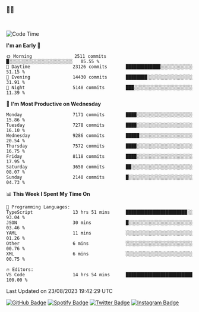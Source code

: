 ### 🤙🍺

<!-- <a href="https://github-readme-stats.vercel.app/api?username=hzak2xx&count_private=true&show_icons=true&theme=dracula">
  <img align="center" src="https://github-readme-stats.vercel.app/api?username=hzak2xx&count_private=true&show_icons=true&theme=dracula" />
</a>
</br> -->
</br>

<!--START_SECTION:waka-->
![Code Time](http://img.shields.io/badge/Code%20Time-2%2C722%20hrs%2041%20mins-blue)

**I'm an Early 🐤** 

```text
🌞 Morning                2511 commits        █░░░░░░░░░░░░░░░░░░░░░░░░   05.55 % 
🌆 Daytime                23126 commits       █████████████░░░░░░░░░░░░   51.15 % 
🌃 Evening                14430 commits       ████████░░░░░░░░░░░░░░░░░   31.91 % 
🌙 Night                  5148 commits        ███░░░░░░░░░░░░░░░░░░░░░░   11.39 % 
```
📅 **I'm Most Productive on Wednesday** 

```text
Monday                   7171 commits        ████░░░░░░░░░░░░░░░░░░░░░   15.86 % 
Tuesday                  7278 commits        ████░░░░░░░░░░░░░░░░░░░░░   16.10 % 
Wednesday                9286 commits        █████░░░░░░░░░░░░░░░░░░░░   20.54 % 
Thursday                 7572 commits        ████░░░░░░░░░░░░░░░░░░░░░   16.75 % 
Friday                   8118 commits        ████░░░░░░░░░░░░░░░░░░░░░   17.95 % 
Saturday                 3650 commits        ██░░░░░░░░░░░░░░░░░░░░░░░   08.07 % 
Sunday                   2140 commits        █░░░░░░░░░░░░░░░░░░░░░░░░   04.73 % 
```


📊 **This Week I Spent My Time On** 

```text
💬 Programming Languages: 
TypeScript               13 hrs 51 mins      ███████████████████████░░   93.04 % 
JSON                     30 mins             █░░░░░░░░░░░░░░░░░░░░░░░░   03.46 % 
YAML                     11 mins             ░░░░░░░░░░░░░░░░░░░░░░░░░   01.26 % 
Other                    6 mins              ░░░░░░░░░░░░░░░░░░░░░░░░░   00.76 % 
XML                      6 mins              ░░░░░░░░░░░░░░░░░░░░░░░░░   00.75 % 

🔥 Editors: 
VS Code                  14 hrs 54 mins      █████████████████████████   100.00 % 
```


 Last Updated on 23/08/2023 19:42:29 UTC
<!--END_SECTION:waka-->

[![GitHub Badge](https://img.shields.io/badge/GitHub-100000?style=for-the-badge&logo=github&logoColor=white)](https://github.com/hzak2xx)
[![Spotify Badge](https://img.shields.io/badge/Spotify-1ED760?&style=for-the-badge&logo=spotify&logoColor=white)](https://open.spotify.com/user/uf90s6sbbh75a1mt44clkhkvf)
[![Twitter Badge](https://img.shields.io/badge/Twitter-1DA1F2?style=for-the-badge&logo=twitter&logoColor=white)](https://twitter.com/hzak2xx)
[![Instagram Badge](https://img.shields.io/badge/Instagram-E4405F?style=for-the-badge&logo=instagram&logoColor=white)](https://www.instagram.com/hzak2xx/)

